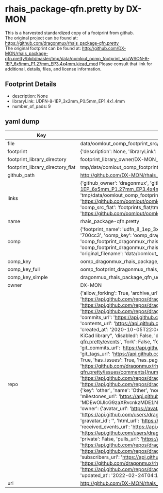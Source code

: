 # rhais_package-qfn.pretty by DX-MON  
This is a harvested standardized copy of a footprint from github.  
The original project can be found at:  
https://github.com/dragonmux/rhais_package-qfn.pretty  
The original footprint can be found at:
http://github.com/DX-MON/rhais_package-qfn.pretty/blob/master/tmp/data/oomlout_oomp_footprint_src/WSON-8-1EP_6x5mm_P1.27mm_EP3.4x4mm.kicad_mod
Please consult that link for additional, details, files, and license information.  
## Footprint Details
* description: None  
* libraryLink: UDFN-8-1EP_3x2mm_P0.5mm_EP1.4x1.4mm  
* number_of_pads: 9  
## yaml dump  
| Key | Value |  
| --- | --- |  
| file | data/oomlout_oomp_footprint_src/rhais_package-qfn.pretty/UDFN-8-1EP_3x2mm_P0.5mm_EP1.4x1.4mm.kicad_mod |  
| footprint | {'description': None, 'libraryLink': 'UDFN-8-1EP_3x2mm_P0.5mm_EP1.4x1.4mm', 'number_of_pads': 9} |  
| footprint_library_directory | footprint_library_owner/DX-MON_rhais_package-qfn.pretty |  
| footprint_library_directory_flat | tmp/data/oomlout_oomp_footprint_src/footprints_flat/dragonmux_rhais_package_qfn_udfn_8_1ep_3x2mm_p0_5mm_ep1_4x1_4mm/working |  
| github_path | http://github.com/DX-MON/rhais_package-qfn.pretty/blob/master/tmp/data/oomlout_oomp_footprint_src/UDFN-8-1EP_3x2mm_P0.5mm_EP1.4x1.4mm.kicad_mod |  
| links | {'github_owner': 'dragonmux', 'github_repo_name': 'rhais_package-qfn.pretty', 'github_src': 'http://github.com/DX-MON/rhais_package-qfn.pretty/blob/master/tmp/data/oomlout_oomp_footprint_src/WSON-8-1EP_6x5mm_P1.27mm_EP3.4x4mm.kicad_mod', 'github_src_repo': 'https://github.com/dragonmux/rhais_package-qfn.pretty', 'oomp_bot': 'tmp/data/oomlout_oomp_footprint_src/footprints/dragonmux_rhais_package_qfn_udfn_8_1ep_3x2mm_p0_5mm_ep1_4x1_4mm/working', 'oomp_bot_github': 'https://github.com/oomlout/oomlout_oomp_footprint_bot/tree/main/tmp/data/oomlout_oomp_footprint_src/footprints/dragonmux_rhais_package_qfn_udfn_8_1ep_3x2mm_p0_5mm_ep1_4x1_4mm/working', 'oomp_src_flat': 'footprints_flat/tmp/data/oomlout_oomp_footprint_src/footprints_flat/dragonmux_rhais_package_qfn_udfn_8_1ep_3x2mm_p0_5mm_ep1_4x1_4mm/working', 'oomp_src_flat_github': 'https://github.com/oomlout/oomlout_oomp_footprint_src/tree/main/tmp/data/oomlout_oomp_footprint_src/footprints_flat/dragonmux_rhais_package_qfn_udfn_8_1ep_3x2mm_p0_5mm_ep1_4x1_4mm/working'} |  
| name | rhais_package-qfn.pretty |  
| oomp | {'footprint_name': 'udfn_8_1ep_3x2mm_p0_5mm_ep1_4x1_4mm', 'library_name': 'rhais_package_qfn', 'md5': '700cc3a37497b2e79badddf4165ccf93', 'md5_10': '700cc3a374', 'md5_5': '700cc', 'md5_6': '700cc3', 'oomp_key': 'oomp_dragonmux_rhais_package_qfn_udfn_8_1ep_3x2mm_p0_5mm_ep1_4x1_4mm', 'oomp_key_extra': 'oomp_footprint_dragonmux_rhais_package_qfn_udfn_8_1ep_3x2mm_p0_5mm_ep1_4x1_4mm', 'oomp_key_full': 'oomp_footprint_dragonmux_rhais_package_qfn_udfn_8_1ep_3x2mm_p0_5mm_ep1_4x1_4mm_700cc3', 'oomp_key_simple': 'dragonmux_rhais_package_qfn_udfn_8_1ep_3x2mm_p0_5mm_ep1_4x1_4mm', 'original_filename': 'data/oomlout_oomp_footprint_src/rhais_package-qfn.pretty/UDFN-8-1EP_3x2mm_P0.5mm_EP1.4x1.4mm.kicad_mod', 'owner_name': 'dragonmux'} |  
| oomp_key | oomp_dragonmux_rhais_package_qfn_udfn_8_1ep_3x2mm_p0_5mm_ep1_4x1_4mm |  
| oomp_key_full | oomp_footprint_dragonmux_rhais_package_qfn_udfn_8_1ep_3x2mm_p0_5mm_ep1_4x1_4mm |  
| oomp_key_simple | dragonmux_rhais_package_qfn_udfn_8_1ep_3x2mm_p0_5mm_ep1_4x1_4mm |  
| owner | DX-MON |  
| repo | {'allow_forking': True, 'archive_url': 'https://api.github.com/repos/dragonmux/rhais_package-qfn.pretty/{archive_format}{/ref}', 'archived': False, 'assignees_url': 'https://api.github.com/repos/dragonmux/rhais_package-qfn.pretty/assignees{/user}', 'blobs_url': 'https://api.github.com/repos/dragonmux/rhais_package-qfn.pretty/git/blobs{/sha}', 'branches_url': 'https://api.github.com/repos/dragonmux/rhais_package-qfn.pretty/branches{/branch}', 'clone_url': 'https://github.com/dragonmux/rhais_package-qfn.pretty.git', 'collaborators_url': 'https://api.github.com/repos/dragonmux/rhais_package-qfn.pretty/collaborators{/collaborator}', 'comments_url': 'https://api.github.com/repos/dragonmux/rhais_package-qfn.pretty/comments{/number}', 'commits_url': 'https://api.github.com/repos/dragonmux/rhais_package-qfn.pretty/commits{/sha}', 'compare_url': 'https://api.github.com/repos/dragonmux/rhais_package-qfn.pretty/compare/{base}...{head}', 'contents_url': 'https://api.github.com/repos/dragonmux/rhais_package-qfn.pretty/contents/{+path}', 'contributors_url': 'https://api.github.com/repos/dragonmux/rhais_package-qfn.pretty/contributors', 'created_at': '2020-10-05T22:04:32Z', 'default_branch': 'main', 'deployments_url': 'https://api.github.com/repos/dragonmux/rhais_package-qfn.pretty/deployments', 'description': "DX-MON's QFN footprints KiCad library", 'disabled': False, 'downloads_url': 'https://api.github.com/repos/dragonmux/rhais_package-qfn.pretty/downloads', 'events_url': 'https://api.github.com/repos/dragonmux/rhais_package-qfn.pretty/events', 'fork': False, 'forks': 0, 'forks_count': 0, 'forks_url': 'https://api.github.com/repos/dragonmux/rhais_package-qfn.pretty/forks', 'full_name': 'dragonmux/rhais_package-qfn.pretty', 'git_commits_url': 'https://api.github.com/repos/dragonmux/rhais_package-qfn.pretty/git/commits{/sha}', 'git_refs_url': 'https://api.github.com/repos/dragonmux/rhais_package-qfn.pretty/git/refs{/sha}', 'git_tags_url': 'https://api.github.com/repos/dragonmux/rhais_package-qfn.pretty/git/tags{/sha}', 'git_url': 'git://github.com/dragonmux/rhais_package-qfn.pretty.git', 'has_discussions': False, 'has_downloads': True, 'has_issues': True, 'has_pages': False, 'has_projects': True, 'has_wiki': True, 'homepage': '', 'hooks_url': 'https://api.github.com/repos/dragonmux/rhais_package-qfn.pretty/hooks', 'html_url': 'https://github.com/dragonmux/rhais_package-qfn.pretty', 'id': 301550768, 'is_template': False, 'issue_comment_url': 'https://api.github.com/repos/dragonmux/rhais_package-qfn.pretty/issues/comments{/number}', 'issue_events_url': 'https://api.github.com/repos/dragonmux/rhais_package-qfn.pretty/issues/events{/number}', 'issues_url': 'https://api.github.com/repos/dragonmux/rhais_package-qfn.pretty/issues{/number}', 'keys_url': 'https://api.github.com/repos/dragonmux/rhais_package-qfn.pretty/keys{/key_id}', 'labels_url': 'https://api.github.com/repos/dragonmux/rhais_package-qfn.pretty/labels{/name}', 'language': None, 'languages_url': 'https://api.github.com/repos/dragonmux/rhais_package-qfn.pretty/languages', 'license': {'key': 'other', 'name': 'Other', 'node_id': 'MDc6TGljZW5zZTA=', 'spdx_id': 'NOASSERTION', 'url': None}, 'merges_url': 'https://api.github.com/repos/dragonmux/rhais_package-qfn.pretty/merges', 'milestones_url': 'https://api.github.com/repos/dragonmux/rhais_package-qfn.pretty/milestones{/number}', 'mirror_url': None, 'name': 'rhais_package-qfn.pretty', 'network_count': 0, 'node_id': 'MDEwOlJlcG9zaXRvcnkzMDE1NTA3Njg=', 'notifications_url': 'https://api.github.com/repos/dragonmux/rhais_package-qfn.pretty/notifications{?since,all,participating}', 'open_issues': 0, 'open_issues_count': 0, 'owner': {'avatar_url': 'https://avatars.githubusercontent.com/u/691140?v=4', 'events_url': 'https://api.github.com/users/dragonmux/events{/privacy}', 'followers_url': 'https://api.github.com/users/dragonmux/followers', 'following_url': 'https://api.github.com/users/dragonmux/following{/other_user}', 'gists_url': 'https://api.github.com/users/dragonmux/gists{/gist_id}', 'gravatar_id': '', 'html_url': 'https://github.com/dragonmux', 'id': 691140, 'login': 'dragonmux', 'node_id': 'MDQ6VXNlcjY5MTE0MA==', 'organizations_url': 'https://api.github.com/users/dragonmux/orgs', 'received_events_url': 'https://api.github.com/users/dragonmux/received_events', 'repos_url': 'https://api.github.com/users/dragonmux/repos', 'site_admin': False, 'starred_url': 'https://api.github.com/users/dragonmux/starred{/owner}{/repo}', 'subscriptions_url': 'https://api.github.com/users/dragonmux/subscriptions', 'type': 'User', 'url': 'https://api.github.com/users/dragonmux'}, 'private': False, 'pulls_url': 'https://api.github.com/repos/dragonmux/rhais_package-qfn.pretty/pulls{/number}', 'pushed_at': '2022-02-24T14:58:19Z', 'releases_url': 'https://api.github.com/repos/dragonmux/rhais_package-qfn.pretty/releases{/id}', 'size': 47, 'ssh_url': 'git@github.com:dragonmux/rhais_package-qfn.pretty.git', 'stargazers_count': 0, 'stargazers_url': 'https://api.github.com/repos/dragonmux/rhais_package-qfn.pretty/stargazers', 'statuses_url': 'https://api.github.com/repos/dragonmux/rhais_package-qfn.pretty/statuses/{sha}', 'subscribers_count': 1, 'subscribers_url': 'https://api.github.com/repos/dragonmux/rhais_package-qfn.pretty/subscribers', 'subscription_url': 'https://api.github.com/repos/dragonmux/rhais_package-qfn.pretty/subscription', 'svn_url': 'https://github.com/dragonmux/rhais_package-qfn.pretty', 'tags_url': 'https://api.github.com/repos/dragonmux/rhais_package-qfn.pretty/tags', 'teams_url': 'https://api.github.com/repos/dragonmux/rhais_package-qfn.pretty/teams', 'temp_clone_token': None, 'topics': [], 'trees_url': 'https://api.github.com/repos/dragonmux/rhais_package-qfn.pretty/git/trees{/sha}', 'updated_at': '2022-02-24T04:15:27Z', 'url': 'https://api.github.com/repos/dragonmux/rhais_package-qfn.pretty', 'visibility': 'public', 'watchers': 0, 'watchers_count': 0, 'web_commit_signoff_required': False} |  
| url | http://github.com/DX-MON/rhais_package-qfn.pretty |  


